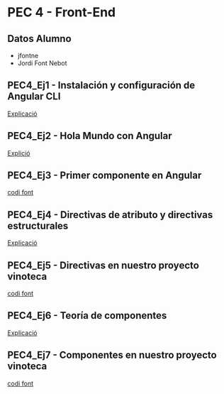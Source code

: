 # PEC 4 - Front-End

## Datos Alumno
* jfontne
* Jordi Font Nebot

## PEC4_Ej1 - Instalación y configuración de Angular CLI

[Explicació](PEC4_Ej1/PEC4_Ej1_respuestas_teoria.md)

## PEC4_Ej2 - Hola Mundo con Angular

[Explició](PEC4_Ej2/PEC4_Ej2_respuestas_teoria.md)

## PEC4_Ej3 - Primer componente en Angular

[codi font](PEC4_Ej3)

## PEC4_Ej4 - Directivas de atributo y directivas estructurales

[Explicació](PEC4_Ej4/PEC4_Ej4_respuestas_teoria.md)

## PEC4_Ej5 - Directivas en nuestro proyecto vinoteca

[codi font](PEC4/Ej5)

## PEC4_Ej6 - Teoría de componentes

[Explicació](PEC4_Ej6/PEC4_Ej6_respuestas_teoria.md)

## PEC4_Ej7 - Componentes en nuestro proyecto vinoteca

[codi font](PEC4_Ej7)